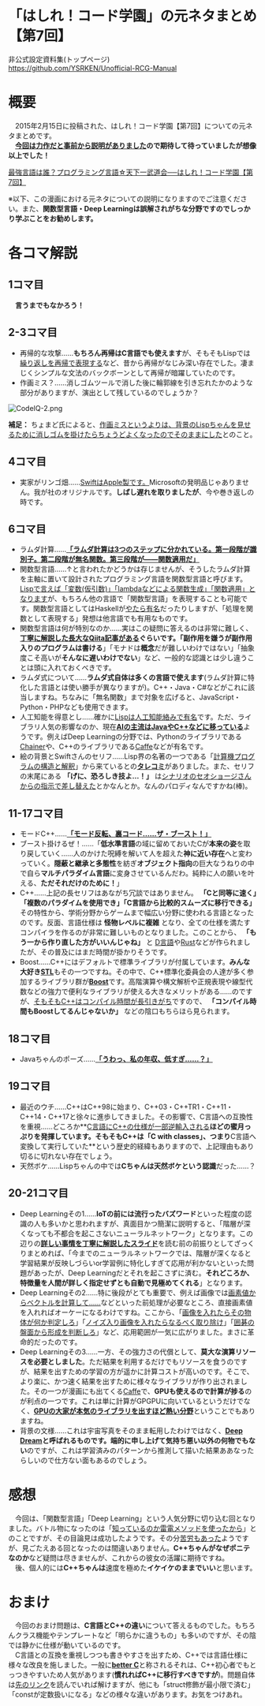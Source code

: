 # 「はしれ！コード学園」の元ネタまとめ【第7回】

非公式設定資料集(トップページ)  
https://github.com/YSRKEN/Unofficial-RCG-Manual

# 概要
　2015年2月15日に投稿された、はしれ！コード学園【第7回】についての元ネタまとめです。  
　**[今回は力作だと事前から説明がありました](https://twitter.com/chomado/status/698104502163894272)**ので期待して待っていましたが**想像以上でした！**

[最強言語は誰？プログラミング言語☆天下一武道会──はしれ！コード学園【第7回】](https://codeiq.jp/magazine/2016/02/37597/)

※以下、この漫画における元ネタについての説明になりますのでご注意ください。また、**関数型言語・Deep Learningは誤解されがちな分野ですのでしっかり学ぶことをお勧めします。**

# 各コマ解説

## 1コマ目
　**言うまでもなかろう！**

## 2-3コマ目
- 再帰的な攻撃……**もちろん再帰はC言語でも使えます**が、そもそもLispでは[繰り返しを再帰で表現する](http://www.geocities.jp/m_hiroi/xyzzy_lisp/abclisp03.html)など、昔から再帰がなじみ深い存在でした。凄まじくシンプルな文法のバックボーンとして再帰が暗躍していたのです。
- 作画ミス？……消しゴムツールで消した後に輪郭線を引き忘れたかのような部分がありますが、演出として残しているのでしょうか？

![CodeIQ-2.png](https://cloud.githubusercontent.com/assets/3734392/20917694/5d26109c-bbd6-11e6-966e-115444a852d4.png)

**補足：** ちょまど氏によると、[作画ミスというよりは、背景のLispちゃんを見せるために消しゴムを掛けたらちょうどよくなったのでそのままにした](https://twitter.com/chomado/status/699462280157622272)とのこと。

## 4コマ目
- 実家がリンゴ畑……[SwiftはApple製です。](http://www.apple.com/jp/swift/)Microsoftの発明品じゃありません。我が社のオリジナルです。**しばし遅れを取りましたが**、今や巻き返しの時です。

## 6コマ目
- ラムダ計算……**[「ラムダ計算は3つのステップに分かれている。第一段階が識別子。第二段階が無名関数。第三段階が――関数適用だ」](http://mtgwiki.com/wiki/MoMa)**
- 関数型言語……↑と言われたかどうかは存じませんが、そうしたラムダ計算を主軸に置いて設計されたプログラミング言語を関数型言語と呼びます。[Lispで言えば「変数(仮引数)」「lambdaなどによる関数生成」「関数適用」となります](http://www.nurs.or.jp/~sug/soft/super/lisp.htm#sec1)が、もちろん他の言語で「関数型言語」を表現することも可能です。関数型言語としてはHaskellが[やたら有名](https://www.google.co.jp/search?sourceid=chrome-psyapi2&ion=1&espv=2&ie=UTF-8&q=%E3%81%99%E3%81%94%E3%81%84H%E3%81%AA%E6%9C%AC&oq=%E3%81%99%E3%81%94%E3%81%84H%E3%81%AA%E6%9C%AC&aqs=chrome..69i57.2362j0j7)だったりしますが、「処理を関数として表現する」発想は他言語でも有用なものです。
- 関数型言語は何が特別なのか……実はこの疑問に答えるのは非常に難しく、**[丁寧に解説した長大なQiita記事がある](http://qiita.com/hiruberuto/items/26a813ab2b188ca39019)**ぐらいです。「副作用を嫌うが**副作用入りのプログラムは書ける**」「モナドは**概念**だが難しいわけではない」「抽象度こそ高いが**そんなに遅いわけでない**」など、一般的な認識とは少し違うことは頭に入れておくべきです。
- ラムダ式について……**ラムダ式自体は多くの言語で使えます**(ラムダ計算に特化した言語とは使い勝手が異なりますが)。C++・Java・C#などがこれに該当しますね。ちなみに「無名関数」まで対象を広げると、JavaScript・Python・PHPなども使用できます。
- 人工知能を得意とし……確かに[Lispは人工知能絡みで有名](http://blog.codecamp.jp/lisp)です。ただ、ライブラリ人気の影響なのか、現在[**AIの主流はJavaやC++などに移っている**](http://blog.livedoor.jp/s-koide/archives/2255295.html)ようです。例えばDeep Learningの分野では、Pythonのライブラリである[Chainer](https://research.preferred.jp/2015/06/deep-learning-chainer/)や、C++のライブラリである[Caffe](http://caffe.berkeleyvision.org/)などが有名です。
- 絵の背景とSwiftさんのセリフ……Lisp界の名著の一つである「[計算機プログラムの構造と解釈](http://www.amazon.co.jp/dp/489471163X)」から来ているとの[**タレコミ**](https://twitter.com/chomado/status/699460697638330368)がありました。また、セリフの末尾にある **「げに、恐ろしき技よ…！」** は[シナリオのセオショージさんからの指示で差し替えた](https://twitter.com/chomado/status/699468812555386880)とかなんとか。なんのパロディなんですかね(棒)。

## 11-17コマ目
- モードC++……**[「モード反転、裏コード……ザ・ブースト！」](http://dic.pixiv.net/a/%E3%82%B6%E3%83%BB%E3%83%93%E3%83%BC%E3%82%B9%E3%83%88)**
- ブースト掛けるぜ！……「**低水準言語**の域に留めておいたCが**本来の姿**を取り戻していく……人のかけた呪縛を解いて人を超えた**神に近い存在**へと変わっていく。**隠蔽と継承と多態性**を紡ぎ**オブジェクト指向**の巨大なうねりの中で自ら**マルチパラダイム言語**に変身させているんだわ。純粋に人の願いを叶える、**ただそれだけのために！**」
- C++……上記の長セリフはあながち冗談ではありません。 **「Cと同等に速く」「複数のパラダイムを使用でき」「C言語から比較的スムーズに移行できる」** その特性から、学術分野からゲームまで幅広い分野に使われる言語となったのです。反面、言語仕様は **怪物レベルに複雑** となり、全ての仕様を満たすコンパイラを作るのが非常に難しいものとなりました。このことから、 **「もう一から作り直した方がいいんじゃね」** と [D言語](http://www.kmonos.net/alang/d/)や[Rust](https://rust-lang-ja.github.io/the-rust-programming-language-ja/1.6/book/)などが作られましたが、その普及にはまだ時間が掛かりそうです。
- Boost……C++にはデフォルトで標準ライブラリが付属しています。**みんな大好き**[**STL**](http://episteme.wankuma.com/stlprog/)もその一つですね。その中で、C++標準化委員会の人達が多く参加するライブラリ群が[**Boost**](http://www.boost.org/)です。高階演算や構文解析や正規表現や線型代数などの強力で便利なライブラリが使える大きなメリットがある……のですが、[そもそもC++はコンパイル時間が長引きがち](http://qiita.com/DandyMania/items/2c44481f03f4d08a24ea)ですので、 **「コンパイル時間もBoostしてるんじゃないか」** などの陰口もちらほら見られます。

## 18コマ目
- Javaちゃんのポーズ……**[「うわっ、私の年収、低すぎ……？」](http://matome.naver.jp/odai/2133261797079739701)**

## 19コマ目
- 最近のウチ……C++はC++98に始まり、C++03・C++TR1・C++11・C++14・C++17と徐々に進歩してきました。その影響で、C言語への互換性を重視……どころか**[C言語にC++の仕様が一部逆輸入される](http://www.buildinsider.net/language/clang/01)**ほどの蜜月っぷりを発揮しています。そもそもC++は「C with classes」、つまり**C言語へ変換して実行していた**という歴史的経緯もありますので、上記理由もあり切るに切れない存在でしょう。
- 天然ボケ……Lispちゃんの中では**Cちゃんは天然ボケという認識**だった……？

## 20-21コマ目
- Deep Learningその1……**IoTの前には流行ったバズワード**といった程度の認識の人も多いかと思われますが、真面目かつ簡潔に説明すると、「階層が深くなっても不都合を起こさないニューラルネットワーク」となります。この辺りの[**詳しい事情を丁寧に解説したスライド**](http://www.slideshare.net/nlab_utokyo/deep-learning-40959442)を読む前の前振りとしてざっくりまとめれば、「今までのニューラルネットワークでは、階層が深くなると学習結果が反映しづらいor学習例に特化しすぎて応用が利かないといった問題があったが、Deep Learningだとそれを起こさずに済む。**それどころか、特徴量を人間が詳しく指定せずとも自動で見極めてくれる**」となります。
- Deep Learningその2……特に後段がとても重要で、例えば画像では[画素値からベクトルを計算して……](http://www.hci.iis.u-tokyo.ac.jp/~ysato/class14/supplements/sift_tutorial-Fujiyoshi.pdf)などといった前処理が必要なところ、直接画素値を入れればオーケーになるわけですね。ここから、「[画像を入れたらその物体が何か判定しろ](http://www.image-net.org/challenges/LSVRC/2012/results.html)」「[ノイズ入り画像を入れたらなるべく取り除け](http://waifu2x.udp.jp/index.ja.html)」「[囲碁の盤面から形成を判断しろ](http://go-en.com/comment4alphago.html)」など、応用範囲が一気に広がりました。まさに革命的だったのです。
- Deep Learningその3……一方、その強力さの代償として、**莫大な演算リソースを必要としました**。ただ結果を利用するだけでもリソースを食うのですが、結果を出すための学習の方が遥かに計算コストが高いのです。そこで、より楽に、かつ速く結果を出すために様々なライブラリが作り出されました。その一つが漫画にも出てくる[Caffe](http://caffe.berkeleyvision.org/)で、**GPUも使えるので計算が捗る**のが利点の一つです。これは単に計算がGPGPUに向いているというだけでなく、[**GPUの大家が本気のライブラリを出すほど熱い分野**](https://developer.nvidia.com/cudnn)ということでもありますね。
- 背景の文様……これは宇宙写真をそのまま転用したわけではなく、**[Deep Dream](http://www.huffingtonpost.co.uk/2015/07/23/google-deep-dream-scope-app-photos_n_7854884.html)**と呼ばれるものです。端的に申し上げて**気持ち悪い以外の何物でもない**のですが、これは学習済みのパターンから推測して描いた結果ああなったらしいので仕方ない面もあるのでしょう。

# 感想
　今回は、「関数型言語」「Deep Learning」という人気分野に切り込む回となりました。バトル物になったのは「[知っているのか雷電メソッドを使ったから](https://twitter.com/theodoorjp/status/699467382025117698)」とのことですが、その目論見は成功したようです。その分[苦労もあった](https://twitter.com/akitsu_sanae/status/699057757584912384)ようですが、見ごたえある回となったのは間違いありません。**C++ちゃんがなぜポニテなのか**など疑問は尽きませんが、これからの彼女の活躍に期待ですね。  
　後、個人的には**C++ちゃんは**速度を極めた**イケイケのままでいい**と思います。

# おまけ
　今回のおまけ問題は、**C言語とC++の違い**について答えるものでした。もちろんクラス機能やテンプレートなど「明らかに違うもの」も多いのですが、その陰では静かに仕様が動いているのです。  
　C言語との互換を重視しつつも書きやすさを出すため、C++では言語仕様に様々な改良を施しました。一般に[**better C**](http://hi.cs.waseda.ac.jp/~motchy/cpp/cpp-intro_20120601.pdf)と称されるそれは、C++初心者でもとっつきやすいため人気があります(**慣れればC++に移行すべきですが**)。問題自体は[先のリンク](http://hi.cs.waseda.ac.jp/~motchy/cpp/cpp-intro_20120601.pdf)を読んでいれば解けますが、他にも「struct修飾が最小限で済む」「constが定数扱いになる」などの様々な違いがあります。お気をつけあれ。
